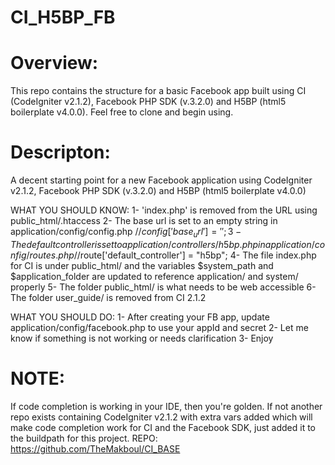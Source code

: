 CI_H5BP_FB
==========

Overview: 
=========
This repo contains the structure for a basic Facebook app built using CI (CodeIgniter v2.1.2), Facebook PHP SDK (v.3.2.0) and H5BP (html5 boilerplate v4.0.0). Feel free to clone and begin using.

Descripton:
===========
A decent starting point for a new Facebook application using CodeIgniter v2.1.2, Facebook PHP SDK (v.3.2.0) and H5BP (html5 boilerplate v4.0.0)

WHAT YOU SHOULD KNOW:
1- 'index.php' is removed from the URL using public_html/.htaccess
2- The base url is set to an empty string in application/config/config.php //$config['base_url']	= '';
3- The default controller is set to application/controllers/h5bp.php in application/config/routes.php //$route['default_controller'] = "h5bp";
4- The file index.php for CI is under public_html/ and the variables $system_path and $application_folder are updated to reference application/ and system/ properly
5- The folder public_html/ is what needs to be web accessible 
6- The folder user_guide/ is removed from CI 2.1.2

WHAT YOU SHOULD DO:
1- After creating your FB app, update application/config/facebook.php to use your appId and secret
2- Let me know if something is not working or needs clarification
3- Enjoy

NOTE:
=====
If code completion is working in your IDE, then you're golden. If not another repo exists containing CodeIgniter v2.1.2 with extra vars added which will make code completion work for CI and the Facebook SDK, just added it to the buildpath for this project.
REPO: https://github.com/TheMakboul/CI_BASE